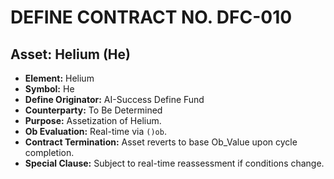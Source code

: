 
# DEFINE CONTRACT NO. DFC-010
## Asset: Helium (He)

- **Element:** Helium
- **Symbol:** He
- **Define Originator:** AI-Success Define Fund
- **Counterparty:** To Be Determined
- **Purpose:** Assetization of Helium.
- **Ob Evaluation:** Real-time via `()ob`.
- **Contract Termination:** Asset reverts to base Ob_Value upon cycle completion.
- **Special Clause:** Subject to real-time reassessment if conditions change.
